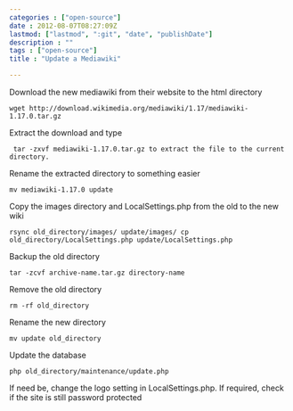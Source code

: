 ```yaml
---
categories : ["open-source"]
date : 2012-08-07T08:27:09Z
lastmod: ["lastmod", ":git", "date", "publishDate"]
description : ""
tags : ["open-source"]
title : "Update a Mediawiki"

---
```



Download the new mediawiki from their website to the html directory

    wget http://download.wikimedia.org/mediawiki/1.17/mediawiki-1.17.0.tar.gz

Extract the download and type
 
     tar -zxvf mediawiki-1.17.0.tar.gz to extract the file to the current directory.

Rename the extracted directory to something easier

    mv mediawiki-1.17.0 update

Copy the images directory and LocalSettings.php from the old to the new wiki

    rsync old_directory/images/ update/images/ cp old_directory/LocalSettings.php update/LocalSettings.php

Backup the old directory

    tar -zcvf archive-name.tar.gz directory-name

Remove the old directory

    rm -rf old_directory

Rename the new directory

    mv update old_directory

Update the database

    php old_directory/maintenance/update.php

If need be, change the logo setting in LocalSettings.php. If required, check if the site is still password protected

